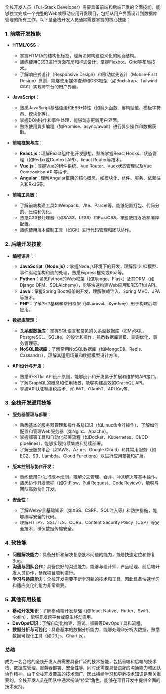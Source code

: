 全栈开发人员（Full-Stack Developer）需要具备前端和后端开发的全面技能，能够独立完成一个完整的Web或移动应用开发项目，包括从用户界面设计到数据库管理的所有工作。以下是全栈开发人员通常需要掌握的核心技能：

### 1. **前端开发技能**
   - **HTML/CSS**：
     - 掌握HTML5的结构化标签，理解如何构建语义化的网页结构。
     - 熟练使用CSS3进行页面布局和样式设计，掌握Flexbox、Grid等布局技术。
     - 了解响应式设计（Responsive Design）和移动优先设计（Mobile-First Design）原则，能够使用媒体查询和CSS框架（如Bootstrap、Tailwind CSS）实现跨平台的用户界面。

   - **JavaScript**：
     - 熟悉JavaScript基础语法和ES6+特性（如箭头函数、解构赋值、模板字符串、模块化等）。
     - 掌握DOM操作和事件处理，能够动态更新用户界面。
     - 熟练使用异步编程（如Promise、async/await）进行异步操作和数据获取。

   - **前端框架与库**：
     - **React.js**：理解React组件化开发思想，熟练掌握React Hooks、状态管理（如Redux或Context API）、React Router等技术。
     - **Vue.js**：掌握Vue的组件系统、Vue Router、Vuex状态管理以及Vue Composition API等技术。
     - **Angular**：理解Angular框架的核心概念，如模块化、组件、服务、依赖注入和RxJS等。

   - **前端工具链**：
     - 了解前端构建工具如Webpack、Vite、Parcel等，能够配置打包、代码分割、压缩和优化。
     - 熟悉CSS预处理器（如SASS、LESS）和PostCSS，掌握使用方法和编译配置。
     - 熟练使用版本控制工具（如Git）进行代码管理和团队协作。

### 2. **后端开发技能**
   - **编程语言**：
     - **JavaScript（Node.js）**：掌握Node.js环境下的开发，理解异步I/O模型、事件驱动架构和流的处理，熟悉Express框架或Koa等。
     - **Python**：熟悉Python的Web框架（如Django、Flask）及其ORM（如Django ORM、SQLAlchemy），能够快速构建Web应用和RESTful API。
     - **Java**：掌握Spring Boot框架的开发，理解依赖注入、Spring MVC、JPA等技术。
     - **PHP**：了解PHP基础和常用框架（如Laravel、Symfony）用于构建后端应用。

   - **数据库管理**：
     - **关系型数据库**：掌握SQL语言和常见的关系型数据库（如MySQL、PostgreSQL、SQLite）的设计和操作，熟悉数据库建模、查询优化、事务管理等。
     - **NoSQL数据库**：了解常用NoSQL数据库（如MongoDB、Redis、Cassandra），理解其适用场景和数据模型设计方法。

   - **API设计与开发**：
     - 熟悉RESTful API设计原则，能够设计和开发易于扩展和维护的API接口。
     - 了解GraphQL的概念和使用场景，能够构建高效的GraphQL API。
     - 掌握API认证和授权技术，如JWT、OAuth2、API Key等。

### 3. **全栈开发通用技能**
   - **服务器管理与部署**：
     - 熟悉基本的服务器管理和操作系统知识（如Linux命令行操作），了解如何配置和管理Web服务器（如Nginx、Apache）。
     - 掌握部署工具和自动化部署流程（如Docker、Kubernetes、CI/CD pipelines），能够实现持续集成和持续部署。
     - 了解云服务平台（如AWS、Azure、Google Cloud）和其常用服务（如EC2、S3、Lambda、Cloud Functions）以进行应用部署和扩展。

   - **版本控制与协作开发**：
     - 熟练使用Git进行版本控制，理解分支管理、合并、冲突解决等基本操作。
     - 熟悉协作开发流程（如GitFlow、Pull Request、Code Review），能够与团队高效协作开发。

   - **安全性**：
     - 了解Web安全基础知识（如XSS、CSRF、SQL注入等）和防护措施，能够编写安全的代码。
     - 理解HTTPS、SSL/TLS、CORS、Content Security Policy（CSP）等安全技术，确保数据传输安全。

### 4. **软技能**
   - **问题解决能力**：具备分析和解决复杂技术问题的能力，能够快速定位和修复Bug。
   - **沟通与团队合作**：具备良好的沟通能力，能够与设计师、产品经理、前后端开发人员协作，确保项目顺利进行。
   - **学习与适应能力**：全栈开发需要不断学习新的技术和工具，因此具备快速学习和适应变化的能力非常重要。

### 5. **其他有用技能**
   - **移动开发知识**：了解移动端开发基础（如React Native、Flutter、Swift、Kotlin），能够开发跨平台或原生移动应用。
   - **DevOps知识**：了解自动化构建、测试、部署等DevOps工具和流程。
   - **数据分析与可视化**：具备基本的数据分析能力，能够处理和分析大数据，熟悉数据可视化工具（如D3.js、Chart.js）。

### 总结
成为一名合格的全栈开发人员需要具备广泛的技术技能，包括前端和后端的技术栈、数据库管理、服务器部署、安全性等，同时还需要具备良好的沟通能力和团队协作精神。由于全栈开发覆盖的技术面广，因此持续学习和更新技术知识是至关重要的。全栈开发人员在团队中通常扮演“桥梁”角色，能够在项目开发中提供全面的技术支持。